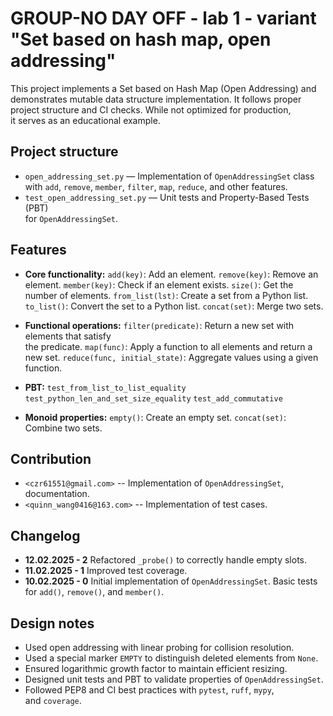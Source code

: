 # GROUP-NO DAY OFF - lab 1 - variant "Set based on hash map, open addressing"

This project implements a Set based on Hash Map (Open Addressing) and  
demonstrates mutable data structure implementation. It follows proper  
project structure and CI checks. While not optimized for production,  
it serves as an educational example.

## Project structure

- `open_addressing_set.py` — Implementation of `OpenAddressingSet` class  
  with `add`, `remove`, `member`, `filter`, `map`, `reduce`, and other features.
- `test_open_addressing_set.py` — Unit tests and Property-Based Tests (PBT)  
  for `OpenAddressingSet`.

## Features

- **Core functionality:**
`add(key)`: Add an element.
`remove(key)`: Remove an element.
`member(key)`: Check if an element exists.
`size()`: Get the number of elements.
`from_list(lst)`: Create a set from a Python list.
`to_list()`: Convert the set to a Python list.
`concat(set)`: Merge two sets.

- **Functional operations:**
`filter(predicate)`: Return a new set with elements that satisfy  
    the predicate.
`map(func)`: Apply a function to all elements and return a new set.
`reduce(func, initial_state)`: Aggregate values using a given function.

- **PBT:**
`test_from_list_to_list_equality`
`test_python_len_and_set_size_equality`
`test_add_commutative`

- **Monoid properties:**
`empty()`: Create an empty set.
`concat(set)`: Combine two sets.

## Contribution

- `<czr61551@gmail.com>` -- Implementation of `OpenAddressingSet`,  
  documentation.
- `<quinn_wang0416@163.com>` -- Implementation of test cases.

## Changelog

- **12.02.2025 - 2**
Refactored `_probe()` to correctly handle empty slots.
- **11.02.2025 - 1**
Improved test coverage.
- **10.02.2025 - 0**
Initial implementation of `OpenAddressingSet`.
Basic tests for `add()`, `remove()`, and `member()`.

## Design notes

- Used open addressing with linear probing for collision resolution.
- Used a special marker `EMPTY` to distinguish deleted elements from `None`.
- Ensured logarithmic growth factor to maintain efficient resizing.
- Designed unit tests and PBT to validate properties of `OpenAddressingSet`.
- Followed PEP8 and CI best practices with `pytest`, `ruff`, `mypy`,  
  and `coverage`.
